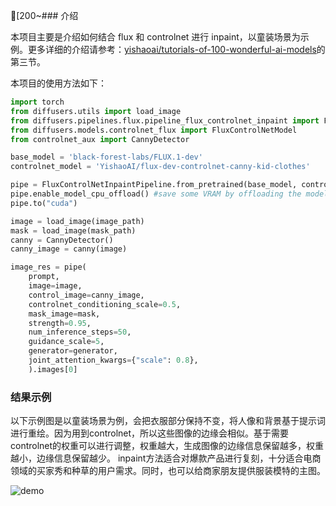 [200~### 介绍

本项目主要是介绍如何结合 flux 和 controlnet 进行 inpaint，以童装场景为示例。更多详细的介绍请参考：[yishaoai/tutorials-of-100-wonderful-ai-models](https://github.com/yishaoai/tutorials-of-100-wonderful-ai-models/)的第三节。

本项目的使用方法如下：
```python
import torch
from diffusers.utils import load_image
from diffusers.pipelines.flux.pipeline_flux_controlnet_inpaint import FluxControlNetInpaintPipeline
from diffusers.models.controlnet_flux import FluxControlNetModel
from controlnet_aux import CannyDetector

base_model = 'black-forest-labs/FLUX.1-dev'
controlnet_model = 'YishaoAI/flux-dev-controlnet-canny-kid-clothes'

pipe = FluxControlNetInpaintPipeline.from_pretrained(base_model, controlnet=controlnet, torch_dtype=torch.bfloat16)
pipe.enable_model_cpu_offload() #save some VRAM by offloading the model to CPU. Remove this if you have enough GPU power
pipe.to("cuda")

image = load_image(image_path)
mask = load_image(mask_path)
canny = CannyDetector()
canny_image = canny(image)

image_res = pipe(
    prompt,
    image=image,
    control_image=canny_image,
    controlnet_conditioning_scale=0.5,
    mask_image=mask,
    strength=0.95,
    num_inference_steps=50,
    guidance_scale=5,
    generator=generator,
    joint_attention_kwargs={"scale": 0.8},
    ).images[0]
```

### 结果示例
以下示例图是以童装场景为例，会把衣服部分保持不变，将人像和背景基于提示词进行重绘。因为用到controlnet，所以这些图像的边缘会相似。基于需要controlnet的权重可以进行调整，权重越大，生成图像的边缘信息保留越多，权重越小，边缘信息保留越少。
inpaint方法适合对爆款产品进行复刻，十分适合电商领域的买家秀和种草的用户需求。同时，也可以给商家朋友提供服装模特的主图。

![demo](https://github.com/yishaoai/flux-controlnet-inpaint/assets/flux-controlnet-inpaint.png)

